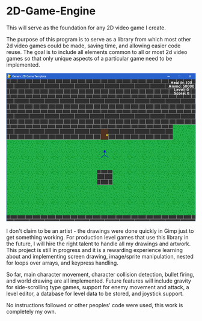 # 2D-Game-Engine
This will serve as the foundation for any 2D video game I create.

The purpose of this program is to serve as a library from which most other 2d video games could be made, saving time, and allowing easier code reuse. The goal is to include all elements common to all or most 2d video games so that only unique aspects of a particular game need to be implemented.

![Screenshot](Images/Screenshot.png?raw=true "Screenshot")

I don't claim to be an artist - the drawings were done quickly in Gimp just to get something working. For production level games that use this library in the future, I will hire the right talent to handle all my drawings and artwork. This project is still in progress and it is a rewarding experience learning about and implementing screen drawing, image/sprite manipulation, nested for loops over arrays, and keypress handling.

So far, main character movement, character collision detection, bullet firing, and world drawing are all implemented. Future features will include gravity for side-scrolling type games, support for enemy movement and attack, a level editor, a database for level data to be stored, and joystick support.

No instructions followed or other peoples' code were used, this work is completely my own.
